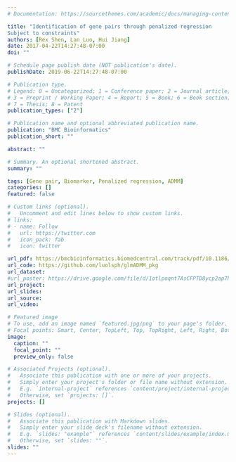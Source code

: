 ```yaml
---
# Documentation: https://sourcethemes.com/academic/docs/managing-content/

title: "Identification of gene pairs through penalized regression
Subject to constraints"
authors: [Rex Shen, Lan Luo, Hui Jiang]
date: 2017-04-22T14:27:48-07:00
doi: ""

# Schedule page publish date (NOT publication's date).
publishDate: 2019-06-22T14:27:48-07:00

# Publication type.
# Legend: 0 = Uncategorized; 1 = Conference paper; 2 = Journal article;
# 3 = Preprint / Working Paper; 4 = Report; 5 = Book; 6 = Book section;
# 7 = Thesis; 8 = Patent
publication_types: ["2"]

# Publication name and optional abbreviated publication name.
publication: "BMC Bioinformatics"
publication_short: ""

abstract: ""

# Summary. An optional shortened abstract.
summary: ""

tags: [Gene pair, Biomarker, Penalized regression, ADMM]
categories: []
featured: false

# Custom links (optional).
#   Uncomment and edit lines below to show custom links.
# links:
# - name: Follow
#   url: https://twitter.com
#   icon_pack: fab
#   icon: twitter

url_pdf: https://bmcbioinformatics.biomedcentral.com/track/pdf/10.1186/s12859-017-1872-9
url_code: https://github.com/luolsph/glmADMM_pkg
url_dataset:
#url_poster: https://drive.google.com/file/d/1otlpoqnt7AsCFPTD8ycp2ap7hrlUBRQR/view?usp=sharing
url_project:
url_slides:
url_source:
url_video:

# Featured image
# To use, add an image named `featured.jpg/png` to your page's folder. 
# Focal points: Smart, Center, TopLeft, Top, TopRight, Left, Right, BottomLeft, Bottom, BottomRight.
image:
  caption: ""
  focal_point: ""
  preview_only: false

# Associated Projects (optional).
#   Associate this publication with one or more of your projects.
#   Simply enter your project's folder or file name without extension.
#   E.g. `internal-project` references `content/project/internal-project/index.md`.
#   Otherwise, set `projects: []`.
projects: []

# Slides (optional).
#   Associate this publication with Markdown slides.
#   Simply enter your slide deck's filename without extension.
#   E.g. `slides: "example"` references `content/slides/example/index.md`.
#   Otherwise, set `slides: ""`.
slides: ""
---
```

